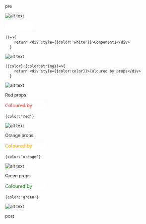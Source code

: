 pre

![alt text](https://via.placeholder.com/914x10/8c1925/8c1925 "")

![alt text](README-assets/images/Component1.png "")

```tsx
()=>{
    return <div style={{color:'white'}}>Component1</div>
  }
```

![alt text](https://via.placeholder.com/914x10/effa20/effa20 "")



```tsx
({color}:{color:string})=>{
    return <div style={{color:color}}>Coloured by props</div>
  }
```

![alt text](https://via.placeholder.com/914x10/80eb34/80eb34 "")

Red props

![alt text](README-assets/images/Component-props-0.png "")

```tsx
{color:'red'}
```

![alt text](https://via.placeholder.com/914x10/80eb34/80eb34 "")

Orange props

![alt text](README-assets/images/Component-props-1.png "")

```tsx
{color:'orange'}
```

![alt text](https://via.placeholder.com/914x10/80eb34/80eb34 "")

Green props

![alt text](README-assets/images/Component-props-2.png "")

```tsx
{color:'green'}
```

![alt text](https://via.placeholder.com/914x10/343ae3/343ae3 "")

post